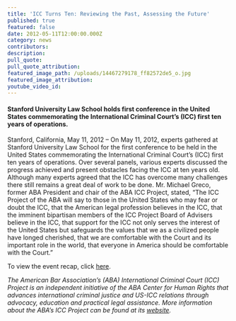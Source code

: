 ```yaml
---
title: 'ICC Turns Ten: Reviewing the Past, Assessing the Future'
published: true
featured: false
date: 2012-05-11T12:00:00.000Z
category: news
contributors:
description:
pull_quote:
pull_quote_attribution:
featured_image_path: /uploads/14467279178_ff82572de5_o.jpg
featured_image_attribution:
youtube_video_id:
---
```



#### Stanford University Law School holds first conference in the United States commemorating the International Criminal Court’s (ICC) first ten years of operations.

Stanford, California, May 11, 2012 – On May 11, 2012, experts gathered at Stanford University Law School for the first conference to be held in the United States commemorating the International Criminal Court’s (ICC) first ten years of operations. Over several panels, various experts discussed the progress achieved and present obstacles facing the ICC at ten years old. Although many experts agreed that the ICC has overcome many challenges there still remains a great deal of work to be done. Mr. Michael Greco, former ABA President and chair of the ABA ICC Project, stated, “The ICC Project of the ABA will say to those in the United States who may fear or doubt the ICC, that the American legal profession believes in the ICC, that the imminent bipartisan members of the ICC Project Board of Advisers believe in the ICC, that support for the ICC not only serves the interest of the United States but safeguards the values that we as a civilized people have longed cherished, that we are comfortable with the Court and its important role in the world, that everyone in America should be comfortable with the Court.”

To view the event recap, click [here](https://www.international-criminal-justice-today.org/events/icc-turns-ten-reviewing-the-past-assessing-the-future/).

*The American Bar Association’s (ABA) International Criminal Court (ICC) Project is an independent initiative of the ABA Center for Human Rights that advances international criminal justice and US-ICC relations through advocacy, education and practical legal assistance. More information about the ABA’s ICC Project can be found at its [website](http://www.aba-icc.org/).*